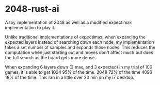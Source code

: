 2048-rust-ai
============

A toy implementation of 2048 as well as a modified expectimax implementation to play it.

Unlike traditional implementations of expectimax, when expanding the expected layers instead of searching down each node,
my implementation takes a set number of samples and expands those nodes. This reduces the computation when just starting out 
and moves don't affect much but does the full search as the board gets more dense.

When expanding 6 layers down (3 max, and 3 expected) in my trial of 100 games, it is able to get 1024 95% of the time. 2048 72% of the time
4096 18% of the time. This ran in a little over 20 min on my i7 desktop.
